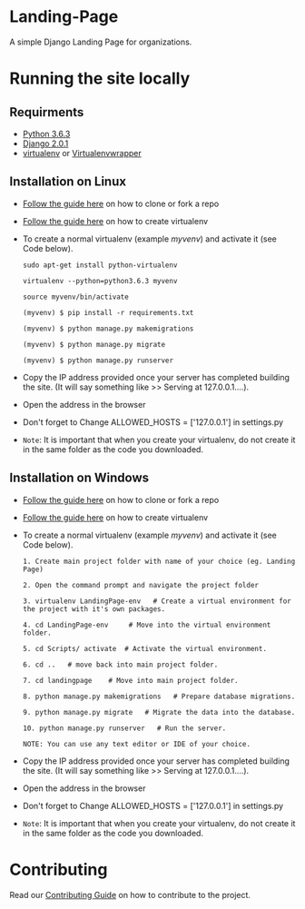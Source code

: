 # Landing-Page
A simple Django Landing Page for organizations.

# Running the site locally

## Requirments

* [Python 3.6.3](https://python.org)
* [Django 2.0.1](https://www.djangoproject.com/)
* [virtualenv](https://virtualenv.pypa.io/en/stable/) or [Virtualenvwrapper](https://virtualenvwrapper.readthedocs.io)


## Installation on Linux

* [Follow the guide here](https://help.github.com/articles/fork-a-repo) on how to clone or fork a repo
* [Follow the guide here](http://simononsoftware.com/virtualenv-tutorial/) on how to create virtualenv

* To create a normal virtualenv (example _myvenv_) and activate it (see Code below).

  ```
  sudo apt-get install python-virtualenv
  
  virtualenv --python=python3.6.3 myvenv
  
  source myvenv/bin/activate

  (myvenv) $ pip install -r requirements.txt

  (myvenv) $ python manage.py makemigrations

  (myvenv) $ python manage.py migrate

  (myvenv) $ python manage.py runserver
  ```
* Copy the IP address provided once your server has completed building the site. (It will say something like >> Serving at 127.0.0.1....).
* Open the address in the browser
* Don't forget to Change ALLOWED_HOSTS = ['127.0.0.1'] in settings.py
* `Note`: It is important that when you create your virtualenv, do not create it in the same folder as the code you downloaded.


## Installation on Windows

* [Follow the guide here](https://help.github.com/articles/fork-a-repo) on how to clone or fork a repo
* [Follow the guide here](http://pymote.readthedocs.io/en/latest/install/windows_virtualenv.html) on how to create virtualenv

* To create a normal virtualenv (example _myvenv_) and activate it (see Code below).

  ```
  1. Create main project folder with name of your choice (eg. Landing Page)
  
  2. Open the command prompt and navigate the project folder
  
  3. virtualenv LandingPage-env   # Create a virtual environment for the project with it's own packages.
  
  4. cd LandingPage-env     # Move into the virtual environment folder.
  
  5. cd Scripts/ activate  # Activate the virtual environment.

  6. cd ..   # move back into main project folder.
  
  7. cd landingpage    # Move into main project folder.

  8. python manage.py makemigrations   # Prepare database migrations.

  9. python manage.py migrate   # Migrate the data into the database.

  10. python manage.py runserver   # Run the server.
  
  NOTE: You can use any text editor or IDE of your choice. 
  ```
* Copy the IP address provided once your server has completed building the site. (It will say something like >> Serving at 127.0.0.1....).
* Open the address in the browser
* Don't forget to Change ALLOWED_HOSTS = ['127.0.0.1'] in settings.py
* `Note`: It is important that when you create your virtualenv, do not create it in the same folder as the code you downloaded.

# Contributing

Read our [Contributing Guide](./CONTRIBUTING.md) on how to contribute to the project.
